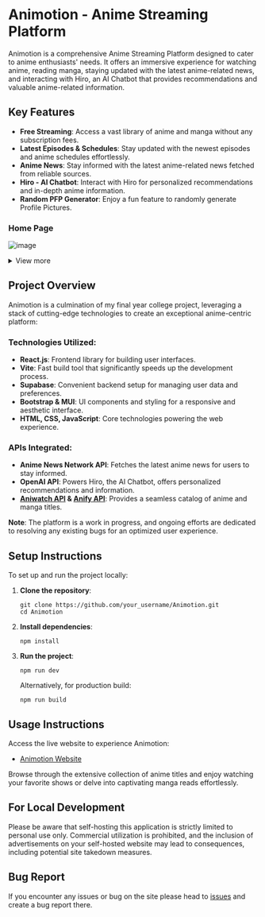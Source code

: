 # Animotion - Anime Streaming Platform

Animotion is a comprehensive Anime Streaming Platform designed to cater to anime enthusiasts' needs. It offers an immersive experience for watching anime, reading manga, staying updated with the latest anime-related news, and interacting with Hiro, an AI Chatbot that provides recommendations and valuable anime-related information.

## Key Features

- **Free Streaming**: Access a vast library of anime and manga without any subscription fees.
- **Latest Episodes & Schedules**: Stay updated with the newest episodes and anime schedules effortlessly.
- **Anime News**: Stay informed with the latest anime-related news fetched from reliable sources.
- **Hiro - AI Chatbot**: Interact with Hiro for personalized recommendations and in-depth anime information.
- **Random PFP Generator**: Enjoy a fun feature to randomly generate Profile Pictures.

### Home Page
![image](https://github.com/user-attachments/assets/9ada43d0-78c7-4e3e-854a-f9d6e264f669)

<details>
<summary>View more</summary>
   
### Splash Page
![image](https://github.com/Akai771/AniMotion/assets/90311912/d1800459-acc8-4061-abbd-6a0764789868)

### Anime Browse Page
![image](https://github.com/user-attachments/assets/51ee38ef-5e8a-42c2-9998-317e4c70e846)

### Anime Info Page
![image](https://github.com/user-attachments/assets/e747027b-8a6b-4a2e-9171-5e0a6da8bc5d)

### Anime Watch Page
![image](https://github.com/user-attachments/assets/d1678784-dce9-468f-93aa-96acc13605f7)

</details>

## Project Overview

Animotion is a culmination of my final year college project, leveraging a stack of cutting-edge technologies to create an exceptional anime-centric platform:

### Technologies Utilized:

- **React.js**: Frontend library for building user interfaces.
- **Vite**: Fast build tool that significantly speeds up the development process.
- **Supabase**: Convenient backend setup for managing user data and preferences.
- **Bootstrap & MUI**: UI components and styling for a responsive and aesthetic interface.
- **HTML, CSS, JavaScript**: Core technologies powering the web experience.

### APIs Integrated:

- **Anime News Network API**: Fetches the latest anime news for users to stay informed.
- **OpenAI API**: Powers Hiro, the AI Chatbot, offers personalized recommendations and information.
- **[Aniwatch API](https://github.com/ghoshRitesh12/aniwatch-api) & [Anify API](https://docs.anify.tv/)**: Provides a seamless catalog of anime and manga titles.

**Note**: The platform is a work in progress, and ongoing efforts are dedicated to resolving any existing bugs for an optimized user experience.

## Setup Instructions

To set up and run the project locally:

1. **Clone the repository**:

   ```
   git clone https://github.com/your_username/Animotion.git
   cd Animotion
   ```

2. **Install dependencies**:

   ```
   npm install
   ```

3. **Run the project**:

   ```
   npm run dev
   ```

   Alternatively, for production build:

   ```
   npm run build
   ```

## Usage Instructions

Access the live website to experience Animotion:

- [Animotion Website](https://animotion-alt.vercel.app)

Browse through the extensive collection of anime titles and enjoy watching your favorite shows or delve into captivating manga reads effortlessly.

## For Local Development

Please be aware that self-hosting this application is strictly limited to personal use only. Commercial utilization is prohibited, and the inclusion of advertisements on your self-hosted website may lead to consequences, including potential site takedown measures.

## Bug Report

If you encounter any issues or bug on the site please head to [issues](https://github.com/Akai771/AniMotion-alt/issues) and create a bug report there.
